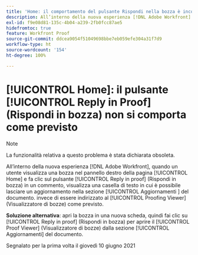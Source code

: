 ```yaml
---
title: 'Home: il comportamento del pulsante Rispondi nella bozza è incoerente'
description: All’interno della nuova esperienza [!DNL Adobe Workfront] , quando un utente visualizza una bozza nel pannello destro della pagina [!UICONTROL Home] e fa clic sul pulsante [!UICONTROL Reply in proof] (Rispondi in bozza) in un commento, visualizza una casella di testo in cui è possibile lasciare un aggiornamento nella sezione [!UICONTROL Aggiornamenti] del documento invece di essere indirizzato al Proofing Viewer (Visualizzatore di bozze) come previsto.
exl-id: f9e08d81-135c-4b04-a239-2fb0fcc87ae5
hidefromtoc: true
feature: Workfront Proof
source-git-commit: ddcea9054f51049698bbe7eb059efe304a31f7d9
workflow-type: ht
source-wordcount: '154'
ht-degree: 100%

---
```


# [!UICONTROL Home]: il pulsante [!UICONTROL Reply in Proof] (Rispondi in bozza) non si comporta come previsto

<!--Converted to story-->

>[!NOTE]
>
>La funzionalità relativa a questo problema è stata dichiarata obsoleta.

All’interno della nuova esperienza [!DNL Adobe Workfront], quando un utente visualizza una bozza nel pannello destro della pagina [!UICONTROL Home] e fa clic sul pulsante [!UICONTROL Reply in proof] (Rispondi in bozza) in un commento, visualizza una casella di testo in cui è possibile lasciare un aggiornamento nella sezione [!UICONTROL Aggiornamenti ] del documento. invece di essere indirizzato al [!UICONTROL Proofing Viewer] (Visualizzatore di bozze) come previsto.

**Soluzione alternativa**: apri la bozza in una nuova scheda, quindi fai clic su [!UICONTROL Reply in proof] (Rispondi in bozza) per aprire il [!UICONTROL Proof Viewer] (Visualizzatore di bozze) dalla sezione [!UICONTROL Aggiornamenti] del documento.

Segnalato per la prima volta il giovedì 10 giugno 2021
